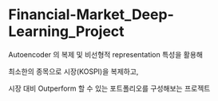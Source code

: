 # Financial-Market_Deep-Learning_Project

Autoencoder 의 복제 및 비선형적 representation 특성을 활용해

최소한의 종목으로 시장(KOSPI)을 복제하고,

시장 대비 Outperform 할 수 있는 포트폴리오를 구성해보는 프로젝트
